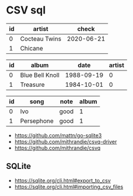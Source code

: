 # CSV sql

id | artist        | check
---|---------------|-----------
0  | Cocteau Twins | 2020-06-21
1  | Chicane       |

id | album           | date       | artist
---|-----------------|------------|-------
0  | Blue Bell Knoll | 1988-09-19 | 0
1  | Treasure        | 1984-10-01 | 0

id | song       | note | album
---|------------|------|------
0  | Ivo        | good | 1
1  | Persephone | good | 1

- <https://github.com/mattn/go-sqlite3>
- <https://github.com/mithrandie/csvq-driver>
- <https://github.com/mithrandie/csvq>

## SQLite

- <https://sqlite.org/cli.html#export_to_csv>
- <https://sqlite.org/cli.html#importing_csv_files>
